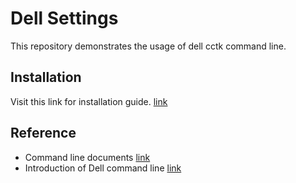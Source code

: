 # Dell Settings

This repository demonstrates the usage of dell cctk command line.

## Installation

Visit this link for installation guide. [link](https://topics-cdn.dell.com/pdf/command-configure-v42_install-guide_en-us.pdf)

## Reference

- Command line documents [link](https://dl.dell.com/topicspdf/command-configure-v41_reference-guide_en-us.pdf)
- Introduction of Dell command line [link](https://www.dell.com/support/kbdoc/en-sg/000134806/how-to-install-use-dell-client-configuration-toolkit)
